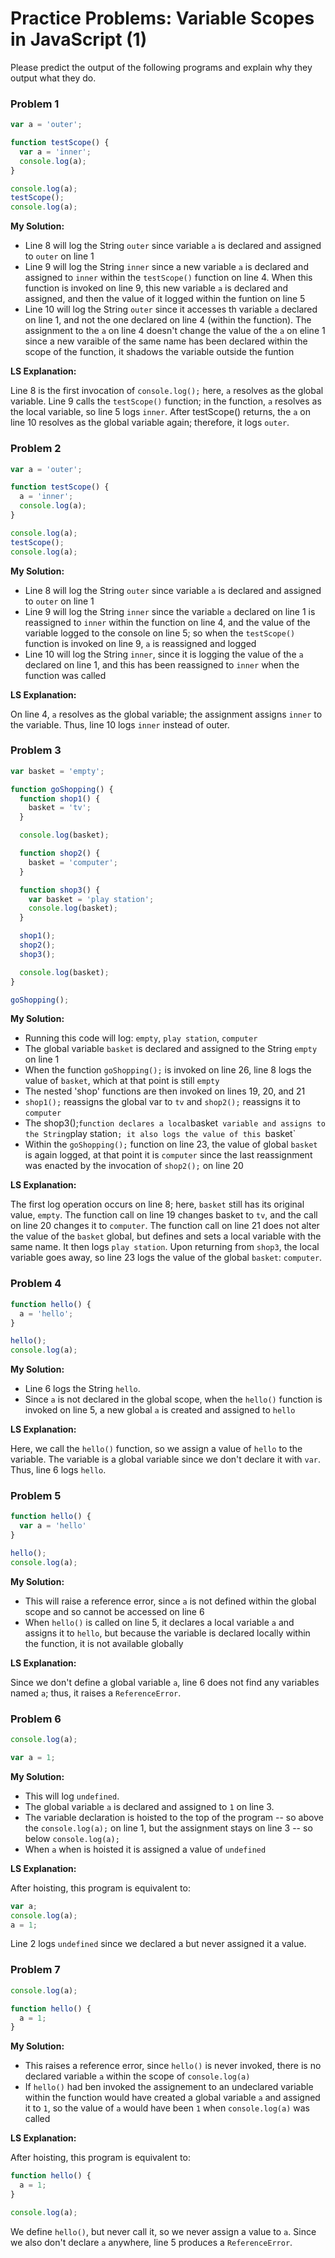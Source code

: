 # Practice Problems: Variable Scopes in JavaScript (1)

Please predict the output of the following programs and explain why they output what they do.

### Problem 1

```javascript
var a = 'outer';

function testScope() {
  var a = 'inner';
  console.log(a);
}

console.log(a);
testScope();
console.log(a);
```

**My Solution:**

  * Line 8 will log the String `outer` since variable `a` is declared and assigned to `outer` on line 1
  * Line 9 will log the String `inner` since a new variable `a` is declared and assigned to `inner` within the `testScope()` function on line 4. When this function is invoked on line 9, this new variable `a` is declared and assigned, and then the value of it logged within the funtion on line 5
  * Line 10 will log the String `outer` since it accesses th variable `a` declared on line 1, and not the one declared on line 4 (within the function). The assignment to the `a` on line 4 doesn't change the value of the `a` on eline 1 since a new varaible of the same name has been declared within the scope of the function, it shadows the variable outside the funtion

**LS Explanation:**

Line 8 is the first invocation of `console.log();` here, `a` resolves as the global variable. Line 9 calls the `testScope()` function; in the function, `a` resolves as the local variable, so line 5 logs `inner`. After testScope() returns, the `a` on line 10 resolves as the global variable again; therefore, it logs `outer`.

### Problem 2

```javascript
var a = 'outer';

function testScope() {
  a = 'inner';
  console.log(a);
}

console.log(a);
testScope();
console.log(a);
```

**My Solution:**

  * Line 8 will log the String `outer` since variable `a` is declared and assigned to `outer` on line 1
  * Line 9 will log the String `inner` since the variable `a` declared on line 1 is reassigned to `inner` within the function on line 4, and the value of the variable logged to the console on line 5; so when the `testScope()` function is invoked on line 9, `a` is reassigned and logged
  * Line 10 will log the String `inner`, since it is logging the value of the `a` declared on line 1, and this has been reassigned to `inner` when the function was called

**LS Explanation:**

On line 4, `a` resolves as the global variable; the assignment assigns `inner` to the variable. Thus, line 10 logs `inner` instead of outer.

### Problem 3

```javascript
var basket = 'empty';

function goShopping() {
  function shop1() {
    basket = 'tv';
  }

  console.log(basket);

  function shop2() {
    basket = 'computer';
  }

  function shop3() {
    var basket = 'play station';
    console.log(basket);
  }

  shop1();
  shop2();
  shop3();

  console.log(basket);
}

goShopping();
```

**My Solution:**

  * Running this code will log: `empty`, `play station`, `computer`
  * The global variable `basket` is declared and assigned to the String `empty` on line 1
  * When the function `goShopping();` is invoked on line 26, line 8 logs the value of `basket`, which at that point is still `empty`
  * The nested 'shop' functions are then invoked on lines 19, 20, and 21
  * `shop1();` reassigns the global var to `tv` and `shop2();` reassigns it to `computer`
  * The shop3();` function declares a local `basket` variable and assigns to  the String`play station`; it also logs the value of this `basket`
  * Within the `goShopping();` function on line 23, the value of global `basket` is again logged, at that point it is `computer` since the last reassignment was enacted by the invocation of `shop2();` on line 20

**LS Explanation:**

The first log operation occurs on line 8; here, `basket` still has its original value, `empty`. The function call on line 19 changes basket to `tv`, and the call on line 20 changes it to `computer`. The function call on line 21 does not alter the value of the `basket` global, but defines and sets a local variable with the same name. It then logs `play station`. Upon returning from `shop3`, the local variable goes away, so line 23 logs the value of the global `basket`: `computer`.

### Problem 4

```javascript
function hello() {
  a = 'hello';
}

hello();
console.log(a);
```

**My Solution:**

  * Line 6 logs the String `hello`.
  * Since `a` is not declared in the global scope, when the `hello()` function is invoked on line 5, a new global `a` is created and assigned to `hello`

**LS Explanation:**

Here, we call the `hello()` function, so we assign a value of `hello` to the variable. The variable is a global variable since we don't declare it with `var`. Thus, line 6 logs `hello`.

### Problem 5

```javascript
function hello() {
  var a = 'hello'
}

hello();
console.log(a);
```

**My Solution:**

  * This will raise a reference error, since `a` is not defined within the global scope and so cannot be accessed on line 6
  * When `hello()` is called on line 5, it declares a local variable `a` and assigns it to `hello`, but because the variable is declared locally within the function, it is not available globally

**LS Explanation:**

Since we don't define a global variable `a`, line 6 does not find any variables named `a`; thus, it raises a `ReferenceError`.

### Problem 6

```javascript
console.log(a);

var a = 1;
```

**My Solution:**

  * This will log `undefined`.
  * The global variable `a` is declared and assigned to `1` on line 3.
  * The variable declaration is hoisted to the top of the program -- so above the `console.log(a);` on line 1, but the assignment stays on line 3 -- so below `console.log(a);`
  * When `a` when is hoisted it is assigned a value of `undefined`

**LS Explanation:**

After hoisting, this program is equivalent to:

```javascript
var a;
console.log(a);
a = 1;
```

Line 2 logs `undefined` since we declared a but never assigned it a value.


### Problem 7

```javascript
console.log(a);

function hello() {
  a = 1;
}
```

**My Solution:**

  * This raises a reference error, since `hello()` is never invoked, there is no declared variable `a` within the scope of `console.log(a)`
  * If `hello()` had ben invoked the assignement to an undeclared variable within the function would have created a global variable `a` and assigned it to `1`, so the value of `a` would have been `1` when `console.log(a)` was called

**LS Explanation:**

After hoisting, this program is equivalent to:

```javascript
function hello() {
  a = 1;
}

console.log(a);
```

We define `hello()`, but never call it, so we never assign a value to `a`. Since we also don't declare `a` anywhere, line 5 produces a `ReferenceError`.
